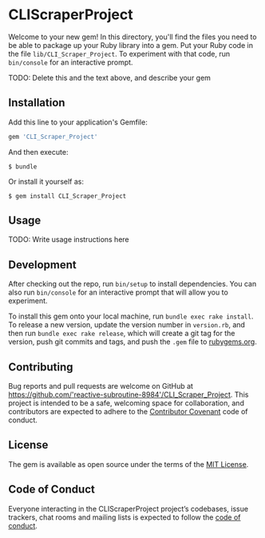 # CLIScraperProject

Welcome to your new gem! In this directory, you'll find the files you need to be able to package up your Ruby library into a gem. Put your Ruby code in the file `lib/CLI_Scraper_Project`. To experiment with that code, run `bin/console` for an interactive prompt.

TODO: Delete this and the text above, and describe your gem

## Installation

Add this line to your application's Gemfile:

```ruby
gem 'CLI_Scraper_Project'
```

And then execute:

    $ bundle

Or install it yourself as:

    $ gem install CLI_Scraper_Project

## Usage

TODO: Write usage instructions here

## Development

After checking out the repo, run `bin/setup` to install dependencies. You can also run `bin/console` for an interactive prompt that will allow you to experiment.

To install this gem onto your local machine, run `bundle exec rake install`. To release a new version, update the version number in `version.rb`, and then run `bundle exec rake release`, which will create a git tag for the version, push git commits and tags, and push the `.gem` file to [rubygems.org](https://rubygems.org).

## Contributing

Bug reports and pull requests are welcome on GitHub at https://github.com/'reactive-subroutine-8984'/CLI_Scraper_Project. This project is intended to be a safe, welcoming space for collaboration, and contributors are expected to adhere to the [Contributor Covenant](http://contributor-covenant.org) code of conduct.

## License

The gem is available as open source under the terms of the [MIT License](https://opensource.org/licenses/MIT).

## Code of Conduct

Everyone interacting in the CLIScraperProject project’s codebases, issue trackers, chat rooms and mailing lists is expected to follow the [code of conduct](https://github.com/'reactive-subroutine-8984'/CLI_Scraper_Project/blob/master/CODE_OF_CONDUCT.md).
